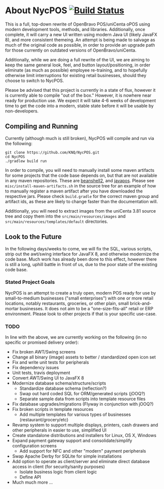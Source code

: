 # About NycPOS [![Build Status](https://travis-ci.org/KNQ/NycPOS.svg)](https://travis-ci.org/KNQ/NycPOS)
This is a full, top-down rewrite of OpenBravo POS/uniCenta oPOS using modern
development tools, methods, and libraries. Additionally, once complete, it will
carry a new UI written using modern Java UI (likely JavaFX 8), and more
consistent themeing. An attempt is being made to salvage as much of the
original code as possible, in order to provide an upgrade path for those
currently on outdated versions of OpenBravo/uniCenta. 

Additionally, while we are doing a full rewrite of the UI, we are aiming to
keep the same general look, feel, and button layout/positioning, in order
eliminate (as much as possible) employee re-training, and to hopefully
otherwise limit interruptions for existing retail businesses, should they
choose to switch to NycPOS.

Please be advised that this project is currently in a state of flux, however it
is currently able to compile "out of the box." However, it is nowhere near
ready for production use. We expect it will take 4-6 weeks of development time
to get the code into a modern, stable state before it will be usable by
non-developers.

## Compiling and Running

Currently (although much is still broken), NycPOS will compile and run via the
following:

    git clone https://github.com/KNQ/NycPOS.git
    cd NycPOS
    ./gradlew build run

In order to compile, you will need to manually install some maven artifacts for
some projects that the code base depends on, but that are not available in any
maven repositories. These are
[beanshell2](https://code.google.com/p/beanshell2/), and
[javapos](http://www.javapos.com/). Please see
`misc/install-maven-artifacts.sh` in the source tree for an example of how to
manually register a maven artifact after you have downloaded the respective
jars. Please check `build.gradle` for the correct maven group and artifact ids,
as these are likely to change faster than the documentation will.

Additionally, you will need to extract images from the uniCenta 3.81 source
tree and copy them into the `src/main/resources/images` and
`src/main/resources/templates/default` directories.

## Look to the Future

In the following days/weeks to come, we will fix the SQL, various scripts,
strip out the awt/swing interface for JavaFX 8, and otherwise modernize the
code base. Much work has already been done to this effect, however there is
still a long, uphill battle in front of us, due to the poor state of the
existing code base.

### Stated Project Goals

NycPOS is an attempt to create a truly open, modern POS ready for use by
small-to-medium businesses ("small enterprises") with one or more retail
locations, notably restaurants, groceries, or other plain, small
brick-and-mortar businesses. It does not aim to be a "one-size-fits-all" retail
or ERP environment. Please look to other projects if that is your specific
use-case.

### TODO

In line with the above, we are currently working on the following (in no
specific or promised delivery order):

* Fix broken AWT/Swing screens
* Change all binary (image) assets to better / standardized open icon set
* Fix and write unit tests for peripherals
* Fix dependency issues
* Unit tests, travis deployment
* Convert AWT/Swing UI to JavaFX 8
* Modernize database schema/structure/scripts
  * Standardize database schema (reflection?)
  * Swap out hard coded SQL for ORM/generated scripts (jOOQ?)
  * Separate sample data from scripts into template resource files 
* Fix database upgrades/migrations (Flyway in conjunction with jOOQ?)
* Fix broken scripts in template resources
  * Add multiple templates for various types of businesses
    (restaurant/grocery/etc)
* Revamp system to support multiple displays, printers, cash drawers and other
  peripherals in easier to use, simplified UI
* Create standalone distributions and installers for Linux, OS X, Windows
* Expand payment gateway support and consolidate/simplify configuration screens
  * Add support for NFC and other "modern" payment peripherals
* Swap Apache Derby for SQLite for simple installations
* Add option to operate as client/server and eliminate direct database access
  in client (for security/sanity purposes)
  * Isolate business logic from client logic
  * Define API
* Much much more ...

